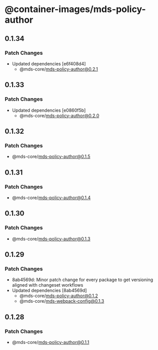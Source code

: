 # @container-images/mds-policy-author

## 0.1.34

### Patch Changes

- Updated dependencies [e6f408d4]
  - @mds-core/mds-policy-author@0.2.1

## 0.1.33

### Patch Changes

- Updated dependencies [e0860f5b]
  - @mds-core/mds-policy-author@0.2.0

## 0.1.32

### Patch Changes

- @mds-core/mds-policy-author@0.1.5

## 0.1.31

### Patch Changes

- @mds-core/mds-policy-author@0.1.4

## 0.1.30

### Patch Changes

- @mds-core/mds-policy-author@0.1.3

## 0.1.29

### Patch Changes

- 8ab4569d: Minor patch change for every package to get versioning aligned with changeset workflows
- Updated dependencies [8ab4569d]
  - @mds-core/mds-policy-author@0.1.2
  - @mds-core/mds-webpack-config@0.1.3

## 0.1.28

### Patch Changes

- @mds-core/mds-policy-author@0.1.1
